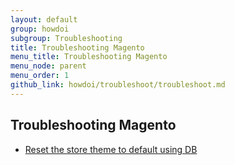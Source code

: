 ```yaml
---
layout: default
group: howdoi
subgroup: Troubleshooting
title: Troubleshooting Magento
menu_title: Troubleshooting Magento
menu_node: parent
menu_order: 1
github_link: howdoi/troubleshoot/troubleshoot.md
---
```


## Troubleshooting Magento

- [Reset the store theme to default using DB]({{site.gdeurl}}howdoi/troubleshoot/reset_theme.html)